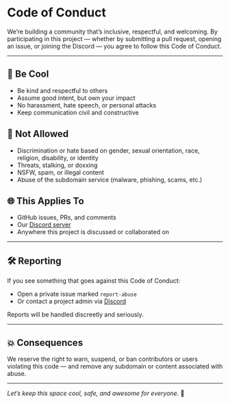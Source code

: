# Code of Conduct

We’re building a community that’s inclusive, respectful, and welcoming. By participating in this project — whether by submitting a pull request, opening an issue, or joining the Discord — you agree to follow this Code of Conduct.

---

## 💬 Be Cool

- Be kind and respectful to others
- Assume good intent, but own your impact
- No harassment, hate speech, or personal attacks
- Keep communication civil and constructive

## 🚫 Not Allowed

- Discrimination or hate based on gender, sexual orientation, race, religion, disability, or identity
- Threats, stalking, or doxxing
- NSFW, spam, or illegal content
- Abuse of the subdomain service (malware, phishing, scams, etc.)

## 🌐 This Applies To

- GitHub issues, PRs, and comments
- Our [Discord server](https://discord.gg/8xmwCQkW8g)
- Anywhere this project is discussed or collaborated on

---

## 🛠 Reporting

If you see something that goes against this Code of Conduct:

- Open a private issue marked `report-abuse`
- Or contact a project admin via [Discord](https://discord.gg/8xmwCQkW8g)

Reports will be handled discreetly and seriously.

---

## 💥 Consequences

We reserve the right to warn, suspend, or ban contributors or users violating this code — and remove any subdomain or content associated with abuse.

---

*Let’s keep this space cool, safe, and awesome for everyone.* 💖
